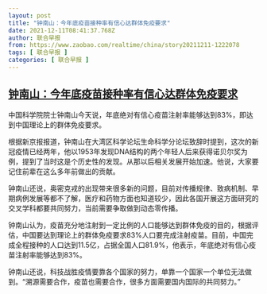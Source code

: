 ```yaml
---
layout: post
title: "钟南山：今年底疫苗接种率有信心达群体免疫要求"
date: 2021-12-11T08:41:37.768Z
author: 联合早报
from: https://www.zaobao.com/realtime/china/story20211211-1222078
tags: [ 联合早报 ]
categories: [ 联合早报 ]
---
```

<!--1639221960000-->
[钟南山：今年底疫苗接种率有信心达群体免疫要求](https://www.zaobao.com/realtime/china/story20211211-1222078)
------

<div>
<p>中国科学院院士钟南山今天说，年底绝对有信心疫苗注射率能够达到83%，即达到中国理论上的群体免疫要求。&nbsp;</p><p>根据新京报报道，钟南山在大湾区科学论坛生命科学分论坛致辞时提到，这次的新冠疫情已经两年，他以1953年发现DNA结构的两个年轻人后来获得诺贝尔奖为例，提到了当时这是个历史性的发现。从那以后相关发展开始加速。他说，大家要记住前辈在这么多年前做出的贡献。</p><p>钟南山还说，奥密克戎的出现带来很多新的问题，目前对传播规律、致病机制、早期病例发展等都不了解，医疗和药物方面也知道较少，因此各国开展这方面研究的交叉学科都要共同努力，当前需要争取做到动态零传播。</p><section id="imu"><div id="dfp-ad-imu1">        </div></section><p>钟南山认为，疫苗充分地注射到一定比例的人口能够达到群体免疫的目的，根据评估，中国要达到理论上的群体免疫要求83%人口要完成注射疫苗。目前，中国完成全程接种的人口达到11.5亿，占据全国人口81.9%，他表示，年底绝对有信心疫苗注射率能够达到83%。</p><p>钟南山还说，科技战胜疫情要靠各个国家的努力，单靠一个国家一个单位无法做到。“溯源需要合作，疫苗也需要合作，很多方面需要国内国际的共同努力。”</p>      <div class="cx_paywall_placeholder" id="sph_cdp_40"></div>
</div>
